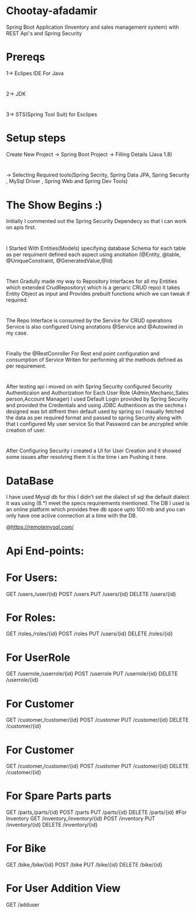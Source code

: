 # Chootay-afadamir
Spring Boot Application (Inventory and sales management system) with REST Api's and Spring Security

# Prereqs
1-> Eclipes IDE For Java
#
2-> JDK
#
3-> STS(Spring Tool Suit) for Esclipes
# Setup steps
Create New Project -> Spring Boot Project -> Filling Details (Java 1.8) 
#
-> Selecting Required tools(Spring Secrity, Spring Data JPA, Spring Security , MySql Driver , Spring Web and Spring Dev Tools)

# The Show Begins :)
Initially I commented out the Spring Security Dependecy so that i can work on apis first.
#
I Started With Entities(Models) specifying database Schema for each table as per requiment defined each aspect using anotiation (@Entity, @table, @UniqueConstraint, @GeneratedValue,@Id)
#
Then Gradully made my way to Repository Interfaces for all my Entities which extended CrudRepository( which is a genaric CRUD repo) it takes Entity Object as input and Provides 
prebuilt functions which we can tweak if required.
#
The Repo Interface is consumed by the Service for CRUD operations Service is also configured Using anotations @Service and @Autowired in my case.
#
Finally the @RestConroller For Rest end point configuration and consumption of Service Writen for performing all the methods defined as per requirement.
#
After testing api i moved on with Spring Security configured Security Authenticaion and Authorization for Each User Role (Admin,Mechanic,Sales person,Account Manager) I used Default Login provided 
by Spring Security and provided the Credentials and using JDBC Authentioon as the sechma i designed was bit diffrent then default used by spring so I maually fetched the data as per 
required format and passed to spring Security along with that I configured My user service So that Password can be ancrypted while creation of user.
#
After Configuring Security i created a UI for User Creation and it showed some issues after resolving them it is the time i am Pushing it here.
# DataBase
I have used Mysql db for this I didn't set the dialect of sql the default dialect it was using (8.*) meet the specs requiremwnts mentioned.
The DB I used is an online platform which provides free db space upto 100 mb and you can only have one active connection at a time with the DB.

@https://remotemysql.com/


# Api End-points:

# For Users:
GET /users,/user/{id} POST /users PUT /users/{id} DELETE /users/{id}
# For Roles:
GET /roles,/roles/{id} POST /roles PUT /users/{id} DELETE /roles/{id}
# For UserRole 
GET /userrole,/userrole/{id} POST /userrole PUT /userrole/{id} DELETE /userrole/{id}
# For Customer 
GET /customer,/customer/{id} POST /customer PUT /customer/{id} DELETE /customer/{id}
# For Customer 
GET /customer,/customer/{id} POST /customer PUT /customer/{id} DELETE /customer/{id}
# For Spare Parts parts
GET /parts,/parts/{id} POST /parts PUT /parts/{id} DELETE /parts/{id}
#For Inventory 
GET /inventory,/inventory/{id} POST /inventory PUT /inventory/{id} DELETE /inventory/{id}
# For Bike 
GET /bike,/bike/{id} POST /bike PUT /bike/{id} DELETE /bike/{id}
# For User Addition View
GET /adduser
